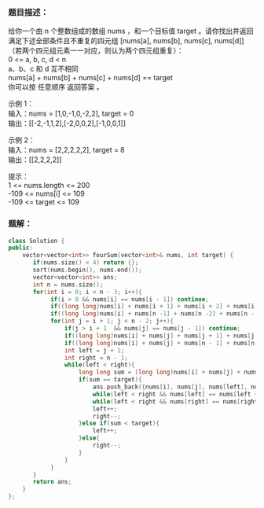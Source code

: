### 题目描述：
给你一个由 n 个整数组成的数组 nums ，和一个目标值 target 。请你找出并返回满足下述全部条件且不重复的四元组 [nums[a], nums[b], nums[c], nums[d]] （若两个四元组元素一一对应，则认为两个四元组重复）：<br>
0 <= a, b, c, d < n<br>
a、b、c 和 d 互不相同<br>
nums[a] + nums[b] + nums[c] + nums[d] == target<br>
你可以按 任意顺序 返回答案 。

示例 1：<br>
输入：nums = [1,0,-1,0,-2,2], target = 0<br>
输出：[[-2,-1,1,2],[-2,0,0,2],[-1,0,0,1]]

示例 2：<br>
输入：nums = [2,2,2,2,2], target = 8<br>
输出：[[2,2,2,2]]

提示：<br>
1 <= nums.length <= 200<br>
-109 <= nums[i] <= 109<br>
-109 <= target <= 109

### 题解：
```c++
class Solution {
public:
    vector<vector<int>> fourSum(vector<int>& nums, int target) {
       if(nums.size() < 4) return {};
       sort(nums.begin(), nums.end());
       vector<vector<int>> ans;
       int n = nums.size();
       for(int i = 0; i < n - 3; i++){
            if(i > 0 && nums[i] == nums[i - 1]) continue;
            if((long long)nums[i] + nums[i + 1] + nums[i + 2] + nums[i + 3] > target) break;
            if((long long)nums[i] + nums[n -1] + nums[n -2] + nums[n - 3] < target) continue;
            for(int j = i + 1; j < n - 2; j++){
                if(j > i + 1  && nums[j] == nums[j - 1]) continue;
                if((long long)nums[i] + nums[j] + nums[j + 1] + nums[j + 2] > target) break;
                if((long long)nums[i] + nums[j] + nums[n - 1] + nums[n - 2] < target) continue;
                int left = j + 1;
                int right = n - 1;
                while(left < right){
                    long long sum = (long long)nums[i] + nums[j] + nums[left] + nums[right];
                    if(sum == target){
                        ans.push_back({nums[i], nums[j], nums[left], nums[right]});
                        while(left < right && nums[left] == nums[left + 1]) left++;
                        while(left < right && nums[right] == nums[right - 1]) right--;
                        left++;
                        right--;
                    }else if(sum < target){
                        left++;
                    }else{
                        right--;
                    }
                }
            }
       }
       return ans;
    }
};
```